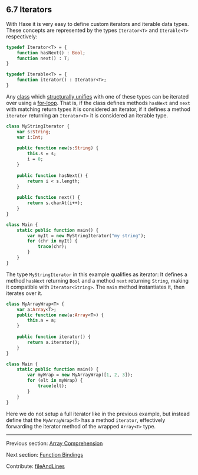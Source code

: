 ## 6.7 Iterators

With Haxe it is very easy to define custom iterators and iterable data types. These concepts are represented by the types `Iterator<T>` and `Iterable<T>` respectively:

```haxe
typedef Iterator<T> = {
	function hasNext() : Bool;
	function next() : T;
}

typedef Iterable<T> = {
	function iterator() : Iterator<T>;
}
```

Any [class](types-class-instance.md) which [structurally unifies](type-system-structural-subtyping.md) with one of these types can be iterated over using a [for-loop](expression-for.md). That is, if the class defines methods `hasNext` and `next` with matching return types it is considered an iterator, if it defines a method `iterator` returning an `Iterator<T>` it is considered an iterable type.

```haxe
class MyStringIterator {
	var s:String;
	var i:Int;
	
	public function new(s:String) {
		this.s = s;
		i = 0;
	}
	
	public function hasNext() {
		return i < s.length;
	}
	
	public function next() {
		return s.charAt(i++);
	}
}

class Main {
	static public function main() {
		var myIt = new MyStringIterator("my string");
		for (chr in myIt) {
			trace(chr);
		}
	}
}
```

The type `MyStringIterator` in this example qualifies as iterator: It defines a method `hasNext` returning `Bool` and a method `next` returning `String`, making it compatible with `Iterator<String>`. The `main` method instantiates it, then iterates over it.

```haxe
class MyArrayWrap<T> {
	var a:Array<T>;
	public function new(a:Array<T>) {
		this.a = a;
	}
	
	public function iterator() {
		return a.iterator();
	}
}

class Main {
	static public function main() {
		var myWrap = new MyArrayWrap([1, 2, 3]);
		for (elt in myWrap) {
			trace(elt);
		}
	}
}
```

Here we do not setup a full iterator like in the previous example, but instead define that the `MyArrayWrap<T>` has a method `iterator`, effectively forwarding the iterator method of the wrapped `Array<T>` type.

---

Previous section: [Array Comprehension](lf-array-comprehension.md)

Next section: [Function Bindings](lf-function-bindings.md)

Contribute: [fileAndLines](https://github.com/HaxeFoundation/HaxeManual/blob/master/06-language-features.tex#L343-343)